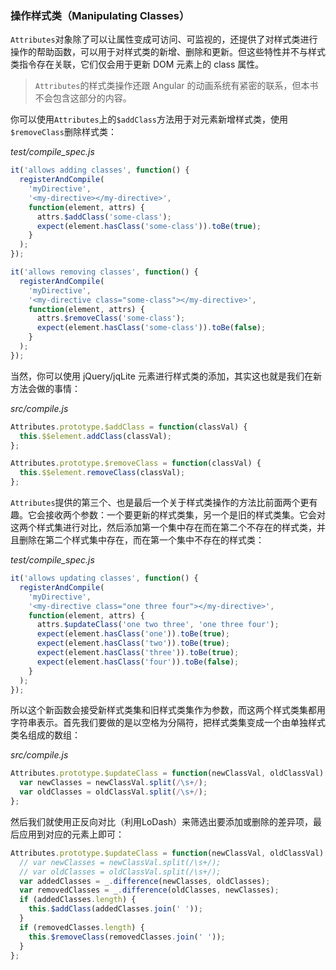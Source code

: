 ### 操作样式类（Manipulating Classes）

`Attributes`对象除了可以让属性变成可访问、可监视的，还提供了对样式类进行操作的帮助函数，可以用于对样式类的新增、删除和更新。但这些特性并不与样式类指令存在关联，它们仅会用于更新 DOM 元素上的 class 属性。

> `Attributes`的样式类操作还跟 Angular 的动画系统有紧密的联系，但本书不会包含这部分的内容。

你可以使用`Attributes`上的`$addClass`方法用于对元素新增样式类，使用`$removeClass`删除样式类：

_test/compile_spec.js_

```js
it('allows adding classes', function() {
  registerAndCompile(
    'myDirective',
    '<my-directive></my-directive>',
    function(element, attrs) {
      attrs.$addClass('some-class');
      expect(element.hasClass('some-class')).toBe(true);
    }
  );
});

it('allows removing classes', function() {
  registerAndCompile(
    'myDirective',
    '<my-directive class="some-class"></my-directive>',
    function(element, attrs) {
      attrs.$removeClass('some-class');
      expect(element.hasClass('some-class')).toBe(false);
    }
  );
});
```

当然，你可以使用 jQuery/jqLite 元素进行样式类的添加，其实这也就是我们在新方法会做的事情：

_src/compile.js_

```js
Attributes.prototype.$addClass = function(classVal) {
  this.$$element.addClass(classVal);
};

Attributes.prototype.$removeClass = function(classVal) {
  this.$$element.removeClass(classVal);
};
```

`Attributes`提供的第三个、也是最后一个关于样式类操作的方法比前面两个更有趣。它会接收两个参数：一个要更新的样式类集，另一个是旧的样式类集。它会对这两个样式集进行对比，然后添加第一个集中存在而在第二个不存在的样式类，并且删除在第二个样式集中存在，而在第一个集中不存在的样式类：

_test/compile_spec.js_

```js
it('allows updating classes', function() {
  registerAndCompile(
    'myDirective',
    '<my-directive class="one three four"></my-directive>',
    function(element, attrs) {
      attrs.$updateClass('one two three', 'one three four');
      expect(element.hasClass('one')).toBe(true);
      expect(element.hasClass('two')).toBe(true);
      expect(element.hasClass('three')).toBe(true);
      expect(element.hasClass('four')).toBe(false);
    }
  );
});
```

所以这个新函数会接受新样式类集和旧样式类集作为参数，而这两个样式类集都用字符串表示。首先我们要做的是以空格为分隔符，把样式类集变成一个由单独样式类名组成的数组：

_src/compile.js_

```js
Attributes.prototype.$updateClass = function(newClassVal, oldClassVal) {
  var newClasses = newClassVal.split(/\s+/);
  var oldClasses = oldClassVal.split(/\s+/);
};
```

然后我们就使用正反向对比（利用LoDash）来筛选出要添加或删除的差异项，最后应用到对应的元素上即可：

```js
Attributes.prototype.$updateClass = function(newClassVal, oldClassVal) {
  // var newClasses = newClassVal.split(/\s+/);
  // var oldClasses = oldClassVal.split(/\s+/);
  var addedClasses = _.difference(newClasses, oldClasses);
  var removedClasses = _.difference(oldClasses, newClasses);
  if (addedClasses.length) {
    this.$addClass(addedClasses.join(' '));
  }
  if (removedClasses.length) {
    this.$removeClass(removedClasses.join(' '));
  }
};
```